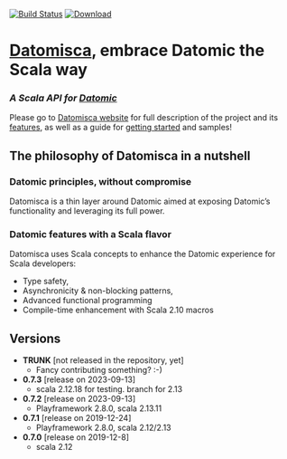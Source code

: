 [![Build Status](https://travis-ci.org/dwhjames/datomisca.svg?branch=master)](https://travis-ci.org/dwhjames/datomisca) [![Download](https://api.bintray.com/packages/dwhjames/maven/datomisca/images/download.svg) ](https://bintray.com/dwhjames/maven/datomisca/_latestVersion)

# [Datomisca](https://dwhjames.github.io/datomisca), embrace Datomic the Scala way

### _A Scala API for [Datomic](http://www.datomic.com)_

Please go to [Datomisca website](https://dwhjames.github.io/datomisca) for full description of the project and its [features](https://dwhjames.github.io/datomisca/doc/features.html), as well as a guide for [getting started](https://dwhjames.github.io/datomisca/doc/getstarted.html) and samples!

## <a name="philosophy">The philosophy of Datomisca in a nutshell</a>

### <a name="philosophy-embrace">Datomic principles, without compromise</a>
Datomisca is a thin layer around Datomic aimed at exposing Datomic’s functionality and leveraging its full power.

### <a name="philosophy-enhance">Datomic features with a Scala flavor</a>

Datomisca uses Scala concepts to enhance the Datomic experience for Scala developers:

- Type safety, 
- Asynchronicity & non-blocking patterns, 
- Advanced functional programming
- Compile-time enhancement with Scala 2.10 macros

## Versions
* **TRUNK** [not released in the repository, yet]
    * Fancy contributing something? :-)
* **0.7.3** [release on 2023-09-13]
  * scala 2.12.18 for testing.  branch for 2.13
* **0.7.2** [release on 2023-09-13]
  * Playframework 2.8.0, scala 2.13.11   
* **0.7.1** [release on 2019-12-24]
    * Playframework 2.8.0, scala 2.12/2.13  
* **0.7.0** [release on 2019-12-8]
    * scala 2.12
